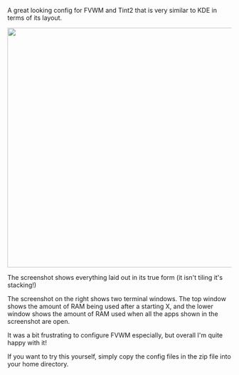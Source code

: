 A great looking config for FVWM and Tint2 that is very similar to KDE in terms of its layout.

<img src="https://i.imgur.com/X3qqylV.png" width="960" height="540"></img>

The screenshot shows everything laid out in its true form (it isn't tiling it's stacking!)

The screenshot on the right shows two terminal windows. The top window shows the amount of RAM being used after a starting X, and the lower window shows the amount of RAM used when all the apps shown in the screenshot are open.

It was a bit frustrating to configure FVWM especially, but overall I'm quite happy with it!

If you want to try this yourself, simply copy the config files in the zip file into your home directory.
